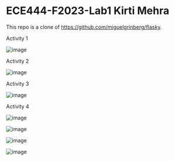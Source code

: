 # ECE444-F2023-Lab1 Kirti Mehra
This repo is a clone of https://github.com/miguelgrinberg/flasky.


Activity 1

![image](https://github.com/kxrtx/ECE444-F2023-Lab1/assets/90280208/30d8688c-6688-45de-abd8-674e9574fee0)


Activity 2

![image](https://github.com/kxrtx/ECE444-F2023-Lab1/assets/90280208/9d2e48f9-57b1-4a9f-a11d-013f9b0ac3ca)

Activity 3

![image](https://github.com/kxrtx/ECE444-F2023-Lab1/assets/90280208/9ca97a0f-a8a0-4a78-9ae7-80b46eb7dd39)

Activity 4

![image](https://github.com/kxrtx/ECE444-F2023-Lab1/assets/90280208/e7a6a684-c81c-49a7-a84b-b57cdd9bfdb1)

![image](https://github.com/kxrtx/ECE444-F2023-Lab1/assets/90280208/737a90be-bac0-41ba-a65d-95c4d93cfd87)

![image](https://github.com/kxrtx/ECE444-F2023-Lab1/assets/90280208/f47f04e5-df3d-43b1-851c-2563e85a1318)

![image](https://github.com/kxrtx/ECE444-F2023-Lab1/assets/90280208/259f5e81-3165-46d9-a751-55868b7eef9a)



